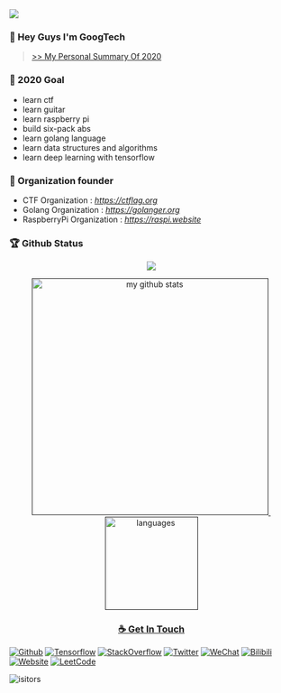 <img align='center' src='https://algorithm.show/namecard.png'>


### 👋 Hey Guys I'm GoogTech
> [>> My Personal Summary Of 2020](https://googtech.io/2020/11/26/嘿集美们-好久不见想我了嘛/)

<!-- <img align='right' src='https://media.giphy.com/media/d1DVd87uM1xJip8gUv/giphy.gif' width='280'> -->
<!-- <img align='right' src='https://user-images.githubusercontent.com/5713670/87202985-820dcb80-c2b6-11ea-9f56-7ec461c497c3.gif' width='250"'> -->
<!--<img align='right' src="https://media.giphy.com/media/M9gbBd9nbDrOTu1Mqx/giphy.gif" width="230">-->


### 🔭 2020 Goal
* learn ctf
* learn guitar
* learn raspberry pi
* build six-pack abs
* learn golang language
* learn data structures and algorithms
* learn deep learning with tensorflow


### 🤗 Organization founder
* CTF Organization : *https://ctflag.org*
* Golang Organization : *https://golanger.org*
* RaspberryPi Organization : *https://raspi.website*


### 🏆 Github Status
<a href="">
    <p align="center">
        <img src="https://github-profile-trophy.vercel.app/?username=GoogTech"/>
    </p>
</a>
<!-- My GitHub stats with buefy theme ❤️, refer to: https://github.com/Arshiamidos/arshiamidos -->
<a align="center" href="">
<p align="center">
<img src="https://github-readme-stats.vercel.app/api?username=GoogTech&show_icons=true" alt="my github stats" width="420"/>&nbsp;
  <img src="https://github-readme-stats.vercel.app/api/top-langs/?username=GoogTech&layout=compact" alt="languages" height="165">
</p>


### ☕ Get In Touch
[![Github](https://img.shields.io/badge/-Github-000?style=flat&logo=Github&logoColor=white)](https://github.com/GoogTech)
[![Tensorflow](https://img.shields.io/badge/-Tensorflow-pink?style=flat&logo=Tensorflow&logoColor=white)](https://tensorflow.studynote.life)
[![StackOverflow](https://img.shields.io/badge/-StackOverflow-cyan?style=flat&logo=StackOverflow&logoColor=white)](https://stackoverflow.com/users/story/13689597)
[![Twitter](https://img.shields.io/badge/-Twitter-blue?style=flat&logo=Twitter&logoColor=white)](https://twitter.com/ishacker_net)
[![WeChat](https://img.shields.io/badge/-WeChat-gray?style=flat&logo=WeChat&link=https://github.com/hritik5102)](https://ishacker.net/about/)
[![Bilibili](https://img.shields.io/badge/-Bilibili-c13584?style=flat&labelColor=c13584&logo=instagram&logoColor=white)](https://space.bilibili.com/364361791)
[![Website](https://img.shields.io/badge/-Website-FCA121?style=flat&logo=java&logoColor=white)](https://ishacker.net/)
[![LeetCode](https://img.shields.io/badge/-LeetCode-c14438?style=flat&logo=leetCode&link=https://github.com/hritik5102)](https://leetcode-cn.com/u/googtech/)


![isitors](https://visitor-badge.glitch.me/badge?page_id=GoogTech.GoogTech)
